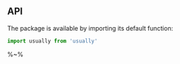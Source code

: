 ## API

The package is available by importing its default function:

```js
import usually from 'usually'
```

<Externs namespace="_usually"/>

%~%